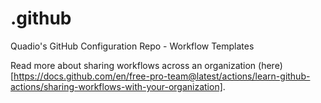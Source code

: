 # .github
Quadio's GitHub Configuration Repo - Workflow Templates

Read more about sharing workflows across an organization (here)[https://docs.github.com/en/free-pro-team@latest/actions/learn-github-actions/sharing-workflows-with-your-organization].
